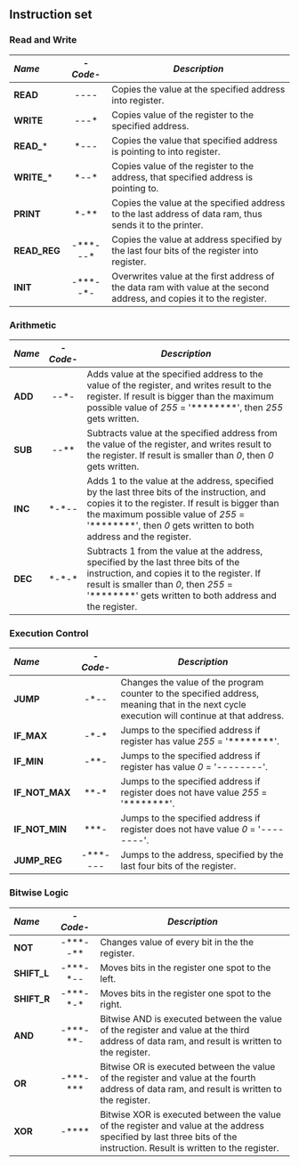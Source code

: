 Instruction set
---------------

### Read and Write
 _Name_        | -_Code_- | _Description_
:------------- |:--------:| ---------------------------------------------------
**READ**       | ----     | Copies the value at the specified address into register.
**WRITE**      | ---\*    | Copies value of the register to the specified address.
**READ_***     | \*---    | Copies the value that specified address is pointing to into register.
**WRITE_***    | \*--\*   | Copies value of the register to the address, that specified address is pointing to.
**PRINT**      | \*-\*\*  | Copies the value at the specified address to the last address of data ram, thus sends it to the printer.
**READ_REG**   | -\*\*\*---\* | Copies the value at address specified by the last four bits of the register into register.
**INIT**       | -\*\*\*--\*- | Overwrites value at the first address of the data ram with value at the second address, and copies it to the register.

### Arithmetic
 _Name_        | -_Code_- | _Description_
:------------- |:--------:| ---------------------------------------------------
**ADD**        | --\*-    | Adds value at the specified address to the value of the register, and writes result to the register. If result is bigger than the maximum possible value of _255_ = '********', then _255_ gets written.
**SUB**        | --\*\*   | Subtracts value at the specified address from the value of the register, and writes result to the register. If result is smaller than _0_, then _0_ gets written.
**INC**        | \*-\*--  | Adds 1 to the value at the address, specified by the last three bits of the instruction, and copies it to the register. If result is bigger than the maximum possible value of _255_ = '********', then _0_ gets written to both address and the register.
**DEC**        | \*-\*-\* | Subtracts 1 from the value at the address, specified by the last three bits of the instruction, and copies it to the register. If result is smaller than _0_, then _255_ = '********' gets written to both address and the register.

### Execution Control
 _Name_        | -_Code_- | _Description_
:------------- |:--------:| ---------------------------------------------------
**JUMP**       | -\*--    | Changes the value of the program counter to the specified address, meaning that in the next cycle execution will continue at that address.
**IF_MAX**     | -\*-\*   | Jumps to the specified address if register has value _255_ = '********'.
**IF_MIN**     | -\*\*-   | Jumps to the specified address if register has value _0_ = '--------'.
**IF_NOT_MAX** | \*\*-*   | Jumps to the specified address if register does not have value _255_ = '********'.
**IF_NOT_MIN** | \*\*\*-  | Jumps to the specified address if register does not have value _0_ = '--------'.
**JUMP_REG**   | -\*\*\*---- | Jumps to the address, specified by the last four bits of the register.

### Bitwise Logic
 _Name_        |  -_Code_-     | _Description_
:------------- |:-------------:| ---------------------------------------------------
**NOT**        | -\*\*\*--\*\*  | Changes value of every bit in the the register.
**SHIFT_L**    | -\*\*\*-\*--   | Moves bits in the register one spot to the left.
**SHIFT_R**    |  -\*\*\*-\*-\* | Moves bits in the register one spot to the right.
**AND**        | -\*\*\*-\*\*-  | Bitwise AND is executed between the value of the register and value at the third address of data ram, and result is written to the register.
**OR**         | -\*\*\*-\*\*\* | Bitwise OR is executed between the value of the register and value at the fourth address of data ram, and result is written to the register.
**XOR**        | -\*\*\*\* | Bitwise XOR is executed between the value of the register and value at the address  specified by last three bits of the instruction. Result is written to the register.


